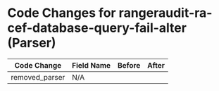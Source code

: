 # Code Changes for rangeraudit-ra-cef-database-query-fail-alter (Parser)

| Code Change | Field Name | Before | After |
|-------------|------------|--------|-------|
| removed_parser | N/A |  |  |